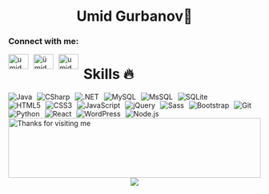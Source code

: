 <h1 align="center">Umid Gurbanov👋</h1>
<h3 align="left">Connect with me:</h3>
<p align="left">
  <a href="https://linkedin.com/in/umid gurbanov" target="blank">
    <img align="center" src="https://raw.githubusercontent.com/rahuldkjain/github-profile-readme-generator/master/src/images/icons/Social/linked-in-alt.svg" alt="umid gurbanov" height="30" width="40" style="float: left; margin-right: 10px;"/>
  </a>
  <a href="https://fb.com/ümid qurbanov" target="blank">
    <img align="center" src="https://raw.githubusercontent.com/rahuldkjain/github-profile-readme-generator/master/src/images/icons/Social/facebook.svg" alt="ümid qurbanov" height="30" width="40" style="float: left; margin-right: 10px;"/>
  </a>
  <a href="https://instagram.com/umid._100" target="blank">
    <img align="center" src="https://raw.githubusercontent.com/rahuldkjain/github-profile-readme-generator/master/src/images/icons/Social/instagram.svg" alt="umid._100" height="30" width="40" style="float: left; margin-right: 10px;"/>
  </a>
</p>

<h1>Skills 🔥</h1>
<div align="center">
  <img src="https://img.shields.io/badge/Java-ED8B00?style=for-the-badge&logo=openjdk&logoColor=white" title="Java" alt="Java" style="float: left; margin-right: 10px;"/>&nbsp;
  <img src="https://img.shields.io/badge/C%23-239120?style=for-the-badge&logo=c-sharp&logoColor=white" title="CSharp" alt="CSharp" style="float: left; margin-right: 10px;"/>&nbsp;
  <img src="https://img.shields.io/badge/.NET-512BD4?style=for-the-badge&logo=dotnet&logoColor=white" title=".NET" alt=".NET" style="float: left; margin-right: 10px;"/>&nbsp;
  <img src="https://img.shields.io/badge/MySQL-005C84?style=for-the-badge&logo=mysql&logoColor=white" title="MySQL" alt="MySQL" style="float: left; margin-right: 10px;"/>&nbsp;
  <img src="https://img.shields.io/badge/Microsoft%20SQL%20Server-CC2927?style=for-the-badge&logo=microsoft%20sql%20server&logoColor=white" title="MsSQL" alt="MsSQL" style="float: left; margin-right: 10px;"/>&nbsp;
  <img src="https://img.shields.io/badge/SQLite-07405E?style=for-the-badge&logo=sqlite&logoColor=white" title="SQLite" alt="SQLite" style="float: left; margin-right: 10px;"/>&nbsp;
  <img src="https://img.shields.io/badge/HTML5-E34F26?style=for-the-badge&logo=html5&logoColor=white" title="HTML5" alt="HTML5" style="float: left; margin-right: 10px;"/>&nbsp;
  <img src="https://img.shields.io/badge/CSS3-1572B6?style=for-the-badge&logo=css3&logoColor=white" title="CSS3" alt="CSS3" style="float: left; margin-right: 10px;"/>&nbsp;
  <img src="https://img.shields.io/badge/JavaScript-323330?style=for-the-badge&logo=javascript&logoColor=F7DF1E" title="JavaScript" alt="JavaScript" style="float: left; margin-right: 10px;"/>&nbsp;
  <img src="https://img.shields.io/badge/jQuery-0769AD?style=for-the-badge&logo=jquery&logoColor=white" title="jQuery" alt="jQuery" style="float: left; margin-right: 10px;"/>&nbsp;
  <img src="https://img.shields.io/badge/Sass-CC6699?style=for-the-badge&logo=sass&logoColor=white" title="Sass" alt="Sass" style="float: left; margin-right: 10px;"/>&nbsp;
  <img src="https://img.shields.io/badge/Bootstrap-563D7C?style=for-the-badge&logo=bootstrap&logoColor=white" title="Bootstrap" alt="Bootstrap" style="float: left; margin-right: 10px;"/>&nbsp;
  <img src="https://img.shields.io/badge/GIT-E44C30?style=for-the-badge&logo=git&logoColor=white" title="Git" alt="Git" style="float: left; margin-right: 10px;"/>&nbsp;
  <img src="https://img.shields.io/badge/Python-3776AB?style=for-the-badge&logo=python&logoColor=white" title="Python" alt="Python" style="float: left; margin-right: 10px;"/>&nbsp;
  <img src="https://img.shields.io/badge/React-61DAFB?style=for-the-badge&logo=react&logoColor=white" title="React" alt="React" style="float: left; margin-right: 10px;"/>&nbsp;
  <img src="https://img.shields.io/badge/WordPress-21759B?style=for-the-badge&logo=wordpress&logoColor=white" title="WordPress" alt="WordPress" style="float: left; margin-right: 10px;"/>&nbsp;
  <img src="https://img.shields.io/badge/Node.js-339933?style=for-the-badge&logo=node.js&logoColor=white" title="Node.js" alt="Node.js" style="float: left; margin-right: 10px;"/>&nbsp;
</div>

<img height="120" alt="Thanks for visiting me" width="100%" src="https://raw.githubusercontent.com/BrunnerLivio/brunnerlivio/master/images/marquee.svg" />
<div align="center">
  <img src="https://profile-counter.glitch.me/{adilababayeva13}/count.svg"/>
</div>
